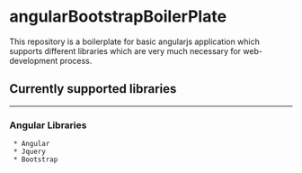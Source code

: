 # angularBootstrapBoilerPlate
This repository is a boilerplate for basic angularjs application which supports different libraries which are very much necessary for web-development process.

## Currently supported libraries
---

### Angular Libraries

```
 * Angular
 * Jquery
 * Bootstrap
```


